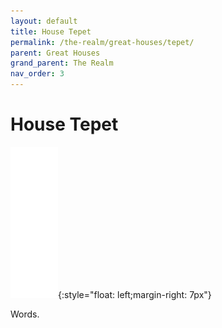 ```yaml
---
layout: default
title: House Tepet
permalink: /the-realm/great-houses/tepet/
parent: Great Houses
grand_parent: The Realm
nav_order: 3
---
```


# House Tepet

![Tepet Mon](./../../../assets/house_mons/tepet.png){:style="float: left;margin-right: 7px"}

Words.
